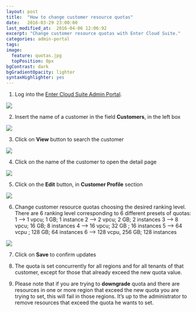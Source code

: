 ```yaml
---
layout: post
title:  "How to change customer resource quotas"
date:   2016-03-29 23:00:00
last_modified_at:  2016-04-06 12:06:92
excerpt: "Change customer resource quotas with Enter Cloud Suite."
categories: admin-portal
tags:
image:
  feature: quotas.jpg
  topPosition: 0px
bgContrast: dark
bgGradientOpacity: lighter
syntaxHighlighter: yes
---
```


1. Log into the <a href="https://admin.entercloudsuite.com" target="_blank">Enter Cloud Suite Admin Portal</a>.
<img class="responsive-guide-img" src="{{ site.baseurl_posts_img }}ecs-admin-portal-quotas-01.png">

2. Insert the name of a customer in the field **Customers**, in the left box
<img class="responsive-guide-img" src="{{ site.baseurl_posts_img }}ecs-admin-portal-quotas-02.png">

3. Click on **View** button to search the customer
<img class="responsive-guide-img" src="{{ site.baseurl_posts_img }}ecs-admin-portal-quotas-03.png">

4. Click on the name of the customer to open the detail page
<img class="responsive-guide-img" src="{{ site.baseurl_posts_img }}ecs-admin-portal-quotas-04.png">

5. Click on the **Edit** button, in **Customer Profile** section 
<img class="responsive-guide-img" src="{{ site.baseurl_posts_img }}ecs-admin-portal-quotas-05.png">

6. Change customer resource quotas choosing the desired ranking level. There are 6 ranking level corresponding to 6 different presets of quotas:
    1 --> 1 vpcu; 1 GB; 1 instance
    2 --> 2 vpcu; 2 GB; 2 instances
    3 --> 8 vpcu; 16 GB; 8 instances
    4 --> 16 vpcu; 32 GB ; 16 instances
    5 --> 64 vcpu ; 128 GB; 64 instances
    6 --> 128 vcpu, 256 GB; 128 instances
<img class="responsive-guide-img" src="{{ site.baseurl_posts_img }}ecs-admin-portal-quotas-06.png">

7. Click on **Save** to confirm updates

8. The quota is set concurrently for all regions and for all tenants of that customer, except for those that already exceed the new quota value. 

9. Please note that if you are trying to **downgrade** quota and there are resources in one or more region that exceed the new quota you are trying to set, this will fail in those regions. It’s up to the administrator to remove resources that exceed the quota he wants to set.
